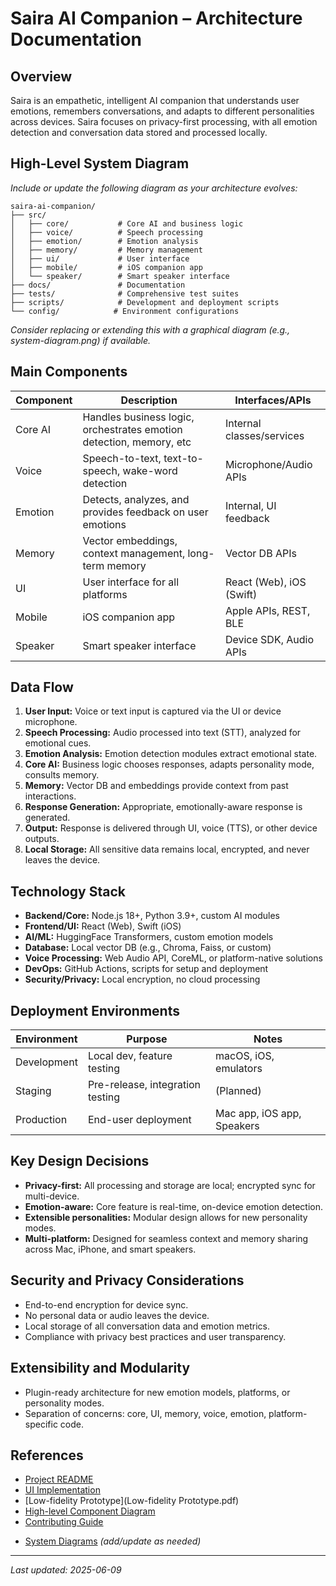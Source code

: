 # Saira AI Companion – Architecture Documentation

## Overview

Saira is an empathetic, intelligent AI companion that understands user emotions, remembers conversations, and adapts to different personalities across devices. Saira focuses on privacy-first processing, with all emotion detection and conversation data stored and processed locally.

## High-Level System Diagram

_Include or update the following diagram as your architecture evolves:_

```
saira-ai-companion/
├── src/
│   ├── core/           # Core AI and business logic
│   ├── voice/          # Speech processing
│   ├── emotion/        # Emotion analysis
│   ├── memory/         # Memory management
│   ├── ui/             # User interface
│   ├── mobile/         # iOS companion app
│   └── speaker/        # Smart speaker interface
├── docs/               # Documentation
├── tests/              # Comprehensive test suites
├── scripts/            # Development and deployment scripts
└── config/            # Environment configurations
```

_Consider replacing or extending this with a graphical diagram (e.g., system-diagram.png) if available._

## Main Components

| Component | Description                                                         | Interfaces/APIs           |
| --------- | ------------------------------------------------------------------- | ------------------------- |
| Core AI   | Handles business logic, orchestrates emotion detection, memory, etc | Internal classes/services |
| Voice     | Speech-to-text, text-to-speech, wake-word detection                 | Microphone/Audio APIs     |
| Emotion   | Detects, analyzes, and provides feedback on user emotions           | Internal, UI feedback     |
| Memory    | Vector embeddings, context management, long-term memory             | Vector DB APIs            |
| UI        | User interface for all platforms                                    | React (Web), iOS (Swift)  |
| Mobile    | iOS companion app                                                   | Apple APIs, REST, BLE     |
| Speaker   | Smart speaker interface                                             | Device SDK, Audio APIs    |

## Data Flow

1. **User Input:** Voice or text input is captured via the UI or device microphone.
2. **Speech Processing:** Audio processed into text (STT), analyzed for emotional cues.
3. **Emotion Analysis:** Emotion detection modules extract emotional state.
4. **Core AI:** Business logic chooses responses, adapts personality mode, consults memory.
5. **Memory:** Vector DB and embeddings provide context from past interactions.
6. **Response Generation:** Appropriate, emotionally-aware response is generated.
7. **Output:** Response is delivered through UI, voice (TTS), or other device outputs.
8. **Local Storage:** All sensitive data remains local, encrypted, and never leaves the device.

## Technology Stack

- **Backend/Core:** Node.js 18+, Python 3.9+, custom AI modules
- **Frontend/UI:** React (Web), Swift (iOS)
- **AI/ML:** HuggingFace Transformers, custom emotion models
- **Database:** Local vector DB (e.g., Chroma, Faiss, or custom)
- **Voice Processing:** Web Audio API, CoreML, or platform-native solutions
- **DevOps:** GitHub Actions, scripts for setup and deployment
- **Security/Privacy:** Local encryption, no cloud processing

## Deployment Environments

| Environment | Purpose                          | Notes                      |
| ----------- | -------------------------------- | -------------------------- |
| Development | Local dev, feature testing       | macOS, iOS, emulators      |
| Staging     | Pre-release, integration testing | (Planned)                  |
| Production  | End-user deployment              | Mac app, iOS app, Speakers |

## Key Design Decisions

- **Privacy-first:** All processing and storage are local; encrypted sync for multi-device.
- **Emotion-aware:** Core feature is real-time, on-device emotion detection.
- **Extensible personalities:** Modular design allows for new personality modes.
- **Multi-platform:** Designed for seamless context and memory sharing across Mac, iPhone, and smart speakers.

## Security and Privacy Considerations

- End-to-end encryption for device sync.
- No personal data or audio leaves the device.
- Local storage of all conversation data and emotion metrics.
- Compliance with privacy best practices and user transparency.

## Extensibility and Modularity

- Plugin-ready architecture for new emotion models, platforms, or personality modes.
- Separation of concerns: core, UI, memory, voice, emotion, platform-specific code.

## References

- [Project README](https://github.com/saurabhBatav/saira-ai-companion/blob/main/README.md)
- [UI Implementation](ui_implemenation.md)
- [Low-fidelity Prototype](Low-fidelity Prototype.pdf)
- [High-level Component Diagram](highlevel_component_diagram.svg)
- [Contributing Guide](contribution.md)
<!-- - [Privacy Policy](../PRIVACY.md) -->
- [System Diagrams](highlevel_component_diagram.svg) _(add/update as needed)_

---

_Last updated: 2025-06-09_
